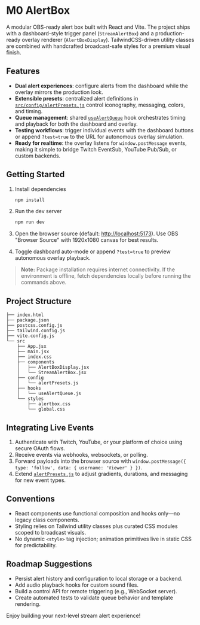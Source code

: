 # M0 AlertBox

A modular OBS-ready alert box built with React and Vite. The project ships with a dashboard-style trigger panel (`StreamAlertBox`) and a production-ready overlay renderer (`AlertBoxDisplay`). TailwindCSS-driven utility classes are combined with handcrafted broadcast-safe styles for a premium visual finish.

## Features

- **Dual alert experiences**: configure alerts from the dashboard while the overlay mirrors the production look.
- **Extensible presets**: centralized alert definitions in [`src/config/alertPresets.js`](src/config/alertPresets.js) control iconography, messaging, colors, and timing.
- **Queue management**: shared [`useAlertQueue`](src/hooks/useAlertQueue.js) hook orchestrates timing and playback for both the dashboard and overlay.
- **Testing workflows**: trigger individual events with the dashboard buttons or append `?test=true` to the URL for autonomous overlay simulation.
- **Ready for realtime**: the overlay listens for `window.postMessage` events, making it simple to bridge Twitch EventSub, YouTube Pub/Sub, or custom backends.

## Getting Started

1. Install dependencies

   ```bash
   npm install
   ```

2. Run the dev server

   ```bash
   npm run dev
   ```

3. Open the browser source (default: <http://localhost:5173>). Use OBS "Browser Source" with 1920x1080 canvas for best results.

4. Toggle dashboard auto-mode or append `?test=true` to preview autonomous overlay playback.

> **Note:** Package installation requires internet connectivity. If the environment is offline, fetch dependencies locally before running the commands above.

## Project Structure

```
├── index.html
├── package.json
├── postcss.config.js
├── tailwind.config.js
├── vite.config.js
└── src
    ├── App.jsx
    ├── main.jsx
    ├── index.css
    ├── components
    │   ├── AlertBoxDisplay.jsx
    │   └── StreamAlertBox.jsx
    ├── config
    │   └── alertPresets.js
    ├── hooks
    │   └── useAlertQueue.js
    └── styles
        ├── alertbox.css
        └── global.css
```

## Integrating Live Events

1. Authenticate with Twitch, YouTube, or your platform of choice using secure OAuth flows.
2. Receive events via webhooks, websockets, or polling.
3. Forward payloads into the browser source with `window.postMessage({ type: 'follow', data: { username: 'Viewer' } })`.
4. Extend [`alertPresets.js`](src/config/alertPresets.js) to adjust gradients, durations, and messaging for new event types.

## Conventions

- React components use functional composition and hooks only—no legacy class components.
- Styling relies on Tailwind utility classes plus curated CSS modules scoped to broadcast visuals.
- No dynamic `<style>` tag injection; animation primitives live in static CSS for predictability.

## Roadmap Suggestions

- Persist alert history and configuration to local storage or a backend.
- Add audio playback hooks for custom sound files.
- Build a control API for remote triggering (e.g., WebSocket server).
- Create automated tests to validate queue behavior and template rendering.

Enjoy building your next-level stream alert experience!
